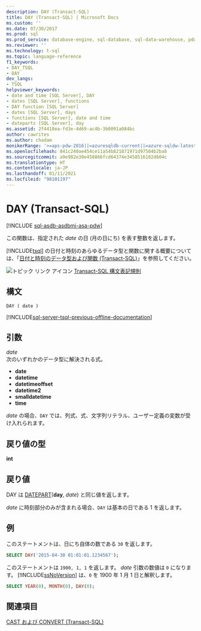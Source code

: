 ```yaml
---
description: DAY (Transact-SQL)
title: DAY (Transact-SQL) | Microsoft Docs
ms.custom: ''
ms.date: 07/30/2017
ms.prod: sql
ms.prod_service: database-engine, sql-database, sql-data-warehouse, pdw
ms.reviewer: ''
ms.technology: t-sql
ms.topic: language-reference
f1_keywords:
- DAY_TSQL
- DAY
dev_langs:
- TSQL
helpviewer_keywords:
- date and time [SQL Server], DAY
- dates [SQL Server], functions
- DAY function [SQL Server]
- dates [SQL Server], days
- functions [SQL Server], date and time
- dateparts [SQL Server], day
ms.assetid: 2f4410ea-fd3e-4d69-ac4b-3b0091a084bc
author: cawrites
ms.author: chadam
monikerRange: '>=aps-pdw-2016||=azuresqldb-current||=azure-sqldw-latest||>=sql-server-2016||>=sql-server-linux-2017||=azuresqldb-mi-current'
ms.openlocfilehash: 841c240ae454ce11a54b821871971d97504b2ba8
ms.sourcegitcommit: a9e982e30e458866fcd64374e3458516182d604c
ms.translationtype: HT
ms.contentlocale: ja-JP
ms.lasthandoff: 01/11/2021
ms.locfileid: "98101197"
---
```

# <a name="day-transact-sql"></a>DAY (Transact-SQL)
[!INCLUDE [sql-asdb-asdbmi-asa-pdw](../../includes/applies-to-version/sql-asdb-asdbmi-asa-pdw.md)]

この関数は、指定された *date* の日 (月の日にち) を表す整数を返します。
  
[!INCLUDE[tsql](../../includes/tsql-md.md)] の日付と時刻のあらゆるデータ型と関数に関する概要については、「[日付と時刻のデータ型および関数 &#40;Transact-SQL&#41;](../../t-sql/functions/date-and-time-data-types-and-functions-transact-sql.md)」を参照してください。
  
![トピック リンク アイコン](../../database-engine/configure-windows/media/topic-link.gif "トピック リンク アイコン") [Transact-SQL 構文表記規則](../../t-sql/language-elements/transact-sql-syntax-conventions-transact-sql.md)
  
## <a name="syntax"></a>構文  
  
```syntaxsql
DAY ( date )  
```  
  
[!INCLUDE[sql-server-tsql-previous-offline-documentation](../../includes/sql-server-tsql-previous-offline-documentation.md)]

## <a name="arguments"></a>引数
*date*  
次のいずれかのデータ型に解決される式。

+ **date**
+ **datetime**
+ **datetimeoffset**
+ **datetime2** 
+ **smalldatetime**
+ **time**

*date* の場合、`DAY` では、列式、式、文字列リテラル、ユーザー定義の変数が受け入れられます。
  
## <a name="return-type"></a>戻り値の型  
**int**
  
## <a name="return-value"></a>戻り値  
DAY は [DATEPART](../../t-sql/functions/datepart-transact-sql.md)(**day**, *date*) と同じ値を返します。
  
*date* に時刻部分のみが含まれる場合、`DAY` は基本の日である 1 を返します。
  
## <a name="examples"></a>例  
このステートメントは、日にち自体の数である `30` を返します。
  
```sql
SELECT DAY('2015-04-30 01:01:01.1234567');  
```  
  
このステートメントは `1900, 1, 1` を返します。 *date* 引数の数値は `0` になります。 [!INCLUDE[ssNoVersion](../../includes/ssnoversion-md.md)] は、`0` を 1900 年 1 月 1 日と解釈します。
  
```sql
SELECT YEAR(0), MONTH(0), DAY(0);  
```  
  
## <a name="see-also"></a>関連項目
[CAST および CONVERT &#40;Transact-SQL&#41;](../../t-sql/functions/cast-and-convert-transact-sql.md)
  
  


